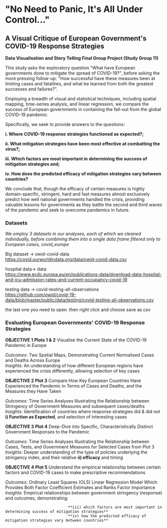 # "No Need to Panic, It's All Under Control..." 
## A Visual Critique of European Government's COVID-19 Response Strategies

**Data Visualisation and Story Telling Final Group Project (Study Group 11)**

This study asks the exploratory question "What have European governments done to mitigate the spread of COVID-19?", before asking the more pressing follow-up: "How successful have these measures been at limiting cases and fatalities, and what be learned from both the greatest successes and failures?". 

Employing a breadth of visual and statistical techniques, including spatial mapping, time-series analysis, and linear regression, we compare the success of European governments in containing the fall-out from the global COVID-19 pandemic.   

Specifically, we seek to provide answers to the questions:   

**i.      Where COVID-19 response strategies functioned as expected?;**  

**ii.	    What mitigation strategies have been most effective at combatting the virus?;**

**iii.	  Which factors are most important in determining the success of mitigation strategies and;**   

**iv.     How does the predicted efficacy of mitigation strategies vary between countries?**     

We conclude that, though the efficacy of certain measures is highly domain-specific, stringent, hard and fast measures almost exclusively predict how well national governments handled the crisis, providing valuable lessons for governments as they battle the second and third waves of the pandemic and seek to overcome pandemics in future.   

### Datasets

*We employ 3 datasets in our analyses, each of which we cleaned individually, before combining them into a single data frame filtered only to European cases, covid_europe*

Big dataset -> owid-covid-data   
https://covid.ourworldindata.org/data/owid-covid-data.csv

hospital data-> data  
https://www.ecdc.europa.eu/en/publications-data/download-data-hospital-and-icu-admission-rates-and-current-occupancy-covid-19

testing data -> covid-testing-all-observations  
https://github.com/owid/covid-19-data/blob/master/public/data/testing/covid-testing-all-observations.csv

the last one you need to open. then right click and choose save as csv

### Evaluating European Governments' COVID-19 Response Strategies

**OBJECTIVE 1** **Plots 1 & 2** Visualise the Current State of the COVID-19 Pandemic in Europe  

*Outcomes:*                     Two Spatial Maps, Demonstrating Current Normalised Cases and Deaths Across Europe  
*Insights:*                     An understanding of how different European regions have experienced the crisis differently, allowing selection of key cases    

**OBJECTIVE 2** **Plot 3**      Compare How Key European Countries Have Experienced the Pandemic in Terms of Cases and Deaths, and the Measures they Have Taken  

*Outcomes:*                     Time Series Analyses Illustrating the Relationship between Stringency of Government Measures and subsequent cases/deaths  
*Insights:*                     Identification of countries where response strategies did & did not **i) Function as Expected**, and selection of interesting cases  

**OBJECTIVE 3** **Plot 4**      Deep-Dive into Specific, Characteristically Distinct Government Responses to the Pandemic   

*Outcomes:*                     Time Series Analyses Illustrating the Relationship between Cases, Tests, and Government Measures for Selected Cases from Plot 3  
*Insights:*                     Deeper understanding of the type of policies underlying the stringency index, and their relative **ii) efficacy** and timing  


**OBJECTIVE 4** **Plot 5**      Understand the empirical relationship between certain factors and COVID-19 cases to make prescriptive recommendations  

*Outcomes:*                     Ordinary Least Squares (OLS) Linear Regression Model Which Provides Both Factor Coefficient Estimates and Ranks Factor Importance   
*Insights:*                     Empirical relationships between government stringency (response) and outcomes, demonstrating:   

                                **iii) which factors are most important in determining success of mitigation strategies** 
                                **iv) how the predicted efficacy of mitigation strategies vary between countries**
                                
                           
